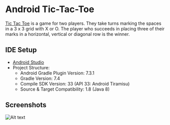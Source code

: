 # Android Tic-Tac-Toe

[Tic Tac Toe](https://en.wikipedia.org/wiki/Tic-tac-toe) is a game for two players. They take turns marking the spaces in a 3 x 3 grid with X or O. The player who succeeds in placing three of their marks in a horizontal, vertical or diagonal row is the winner.
  
## IDE Setup

- [Android Studio](https://developer.android.com/studio)
- Project Structure:
	- Android Gradle Plugin Version: 7.3.1
	- Gradle Version: 7.4
	- Compile SDK Version: 33 (API 33: Android Tiramisu)
	- Source & Target Compatibility: 1.8 (Java 8)

## Screenshots

![Alt text](https://user-images.githubusercontent.com/92727258/263007562-f44a1390-66ab-468b-993b-014d1db92510.jpg)
